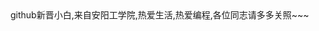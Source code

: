 <!---
WXxz0/WXxz0 is a ✨ special ✨ repository because its `README.md` (this file) appears on your GitHub profile.
You can click the Preview link to take a look at your changes.
--->github新晋小白,来自安阳工学院,热爱生活,热爱编程,各位同志请多多关照~~~
